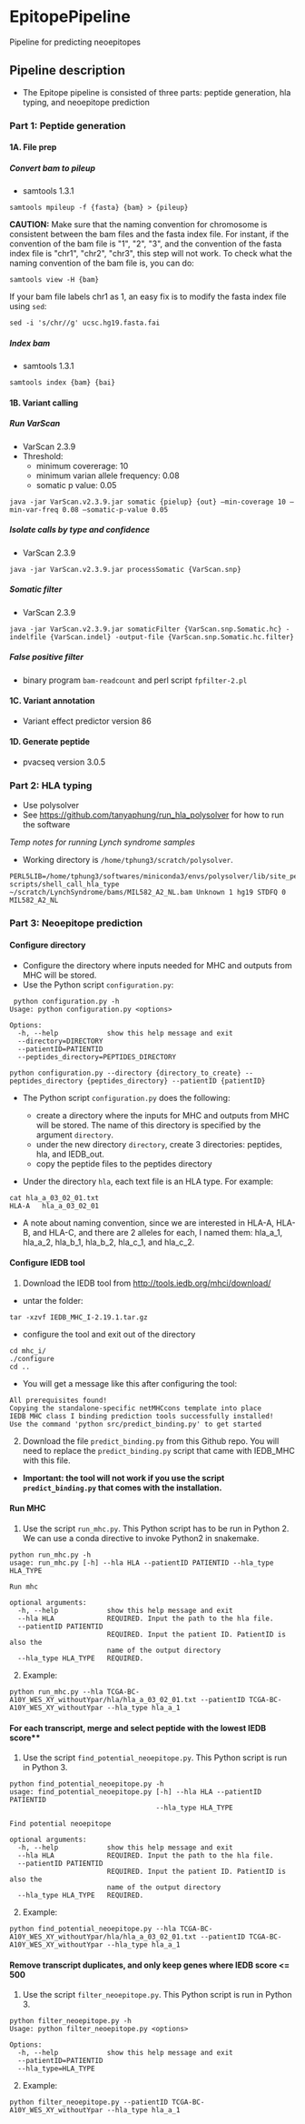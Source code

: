 # EpitopePipeline
Pipeline for predicting neoepitopes

## Pipeline description
* The Epitope pipeline is consisted of three parts: peptide generation, hla typing, and neoepitope prediction
### Part 1: Peptide generation

#### 1A. File prep
##### Convert bam to pileup
* samtools 1.3.1

```
samtools mpileup -f {fasta} {bam} > {pileup}
```
**CAUTION:** Make sure that the naming convention for chromosome is consistent between the bam files and the fasta index file. For instant, if the convention of the bam file is "1", "2", "3", and the convention of the fasta index file is "chr1", "chr2", "chr3", this step will not work. 
To check what the naming convention of the bam file is, you can do:
```
samtools view -H {bam}
```
If your bam file labels chr1 as 1, an easy fix is to modify the fasta index file using `sed`:

```
sed -i 's/chr//g' ucsc.hg19.fasta.fai
```

##### Index bam
* samtools 1.3.1

```
samtools index {bam} {bai}
```

#### 1B. Variant calling
##### Run VarScan
* VarScan 2.3.9
* Threshold:
  - minimum covererage: 10
  - minimum varian allele frequency: 0.08
  - somatic p value: 0.05
```
java -jar VarScan.v2.3.9.jar somatic {pielup} {out} –min-coverage 10 –min-var-freq 0.08 –somatic-p-value 0.05
```

##### Isolate calls by type and confidence
* VarScan 2.3.9

```
java -jar VarScan.v2.3.9.jar processSomatic {VarScan.snp}
```

##### Somatic filter
* VarScan 2.3.9

```
java -jar VarScan.v2.3.9.jar somaticFilter {VarScan.snp.Somatic.hc} -indelfile {VarScan.indel} -output-file {VarScan.snp.Somatic.hc.filter}
```

##### False positive filter
* binary program `bam-readcount` and perl script `fpfilter-2.pl`

#### 1C. Variant annotation
* Variant effect predictor version 86

#### 1D. Generate peptide
* pvacseq version 3.0.5

### Part 2: HLA typing
* Use polysolver
* See https://github.com/tanyaphung/run_hla_polysolver for how to run the software

*Temp notes for running Lynch syndrome samples*

* Working directory is `/home/tphung3/scratch/polysolver`. 

```
PERL5LIB=/home/tphung3/softwares/miniconda3/envs/polysolver/lib/site_perl/5.26.2/ scripts/shell_call_hla_type ~/scratch/LynchSyndrome/bams/MIL582_A2_NL.bam Unknown 1 hg19 STDFQ 0 MIL582_A2_NL
```

### Part 3: Neoepitope prediction
#### Configure directory
- Configure the directory where inputs needed for MHC and outputs from MHC will be stored.
- Use the Python script `configuration.py`:
```
 python configuration.py -h
Usage: python configuration.py <options>

Options:
  -h, --help            show this help message and exit
  --directory=DIRECTORY
  --patientID=PATIENTID
  --peptides_directory=PEPTIDES_DIRECTORY
```

```
python configuration.py --directory {directory_to_create} --peptides_directory {peptides_directory} --patientID {patientID}
```
- The Python script `configuration.py` does the following:
  + create a directory where the inputs for MHC and outputs from MHC will be stored. The name of this directory is specified by the argument `directory`.
  + under the new directory `directory`, create 3 directories: peptides, hla, and IEDB_out. 
  + copy the peptide files to the peptides directory

- Under the directory `hla`, each text file is an HLA type. For example:
```
cat hla_a_03_02_01.txt
HLA-A   hla_a_03_02_01
```

- A note about naming convention, since we are interested in HLA-A, HLA-B, and HLA-C, and there are 2 alleles for each, I named them: hla_a_1, hla_a_2, hla_b_1, hla_b_2, hla_c_1, and hla_c_2. 

#### Configure IEDB tool
1. Download the IEDB tool from http://tools.iedb.org/mhci/download/
 - untar the folder:
 ```
 tar -xzvf IEDB_MHC_I-2.19.1.tar.gz
 ```
 - configure the tool and exit out of the directory 
 ```
 cd mhc_i/
 ./configure
 cd ..
 ```
 
 - You will get a message like this after configuring the tool:
 ```
 All prerequisites found!
Copying the standalone-specific netMHCcons template into place
IEDB MHC class I binding prediction tools successfully installed!
Use the command 'python src/predict_binding.py' to get started
 ```
 
2. Download the file `predict_binding.py` from this Github repo. You will need to replace the `predict_binding.py` script that came with IEDB_MHC with this file.  
- **Important: the tool will not work if you use the script `predict_binding.py` that comes with the installation.**

#### Run MHC
1. Use the script `run_mhc.py`. This Python script has to be run in Python 2. We can use a conda directive to invoke Python2 in snakemake.

```
python run_mhc.py -h
usage: run_mhc.py [-h] --hla HLA --patientID PATIENTID --hla_type HLA_TYPE

Run mhc

optional arguments:
  -h, --help            show this help message and exit
  --hla HLA             REQUIRED. Input the path to the hla file.
  --patientID PATIENTID
                        REQUIRED. Input the patient ID. PatientID is also the
                        name of the output directory
  --hla_type HLA_TYPE   REQUIRED.
```

2. Example:
```
python run_mhc.py --hla TCGA-BC-A10Y_WES_XY_withoutYpar/hla/hla_a_03_02_01.txt --patientID TCGA-BC-A10Y_WES_XY_withoutYpar --hla_type hla_a_1
```

#### For each transcript, merge and select peptide with the lowest IEDB score**
1. Use the script `find_potential_neoepitope.py`. This Python script is run in Python 3.
```
python find_potential_neoepitope.py -h
usage: find_potential_neoepitope.py [-h] --hla HLA --patientID PATIENTID
                                    --hla_type HLA_TYPE

Find potential neoepitope

optional arguments:
  -h, --help            show this help message and exit
  --hla HLA             REQUIRED. Input the path to the hla file.
  --patientID PATIENTID
                        REQUIRED. Input the patient ID. PatientID is also the
                        name of the output directory
  --hla_type HLA_TYPE   REQUIRED.
```

2. Example:
```
python find_potential_neoepitope.py --hla TCGA-BC-A10Y_WES_XY_withoutYpar/hla/hla_a_03_02_01.txt --patientID TCGA-BC-A10Y_WES_XY_withoutYpar --hla_type hla_a_1
```

#### Remove transcript duplicates, and only keep genes where IEDB score <= 500
1. Use the script `filter_neoepitope.py`. This Python script is run in Python 3. 
```
python filter_neoepitope.py -h
Usage: python filter_neoepitope.py <options>

Options:
  -h, --help            show this help message and exit
  --patientID=PATIENTID
  --hla_type=HLA_TYPE
```

2. Example:
```
python filter_neoepitope.py --patientID TCGA-BC-A10Y_WES_XY_withoutYpar --hla_type hla_a_1
```

